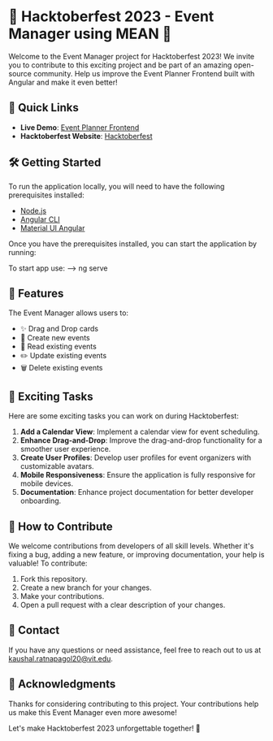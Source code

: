 
# 🎉 Hacktoberfest 2023 - Event Manager using MEAN 🎉

Welcome to the Event Manager project for Hacktoberfest 2023! We invite you to contribute to this exciting project and be part of an amazing open-source community. Help us improve the Event Planner Frontend built with Angular and make it even better!

## 🚀 Quick Links

- **Live Demo**: [Event Planner Frontend](https://angular-eventplanner.vercel.app/)
- **Hacktoberfest Website**: [Hacktoberfest](https://hacktoberfest.com/)

## 🛠️ Getting Started

To run the application locally, you will need to have the following prerequisites installed:

- [Node.js](https://nodejs.org/)
- [Angular CLI](https://cli.angular.io/)
- [Material UI Angular](https://material.angular.io/)

Once you have the prerequisites installed, you can start the application by running:

To start app use: --> ng serve

## 🎨 Features

The Event Manager allows users to:

- ✨ Drag and Drop cards
- 📅 Create new events
- 📖 Read existing events
- ✏️ Update existing events
- 🗑️ Delete existing events

## 📝 Exciting Tasks

Here are some exciting tasks you can work on during Hacktoberfest:

1. **Add a Calendar View**: Implement a calendar view for event scheduling.
2. **Enhance Drag-and-Drop**: Improve the drag-and-drop functionality for a smoother user experience.
3. **Create User Profiles**: Develop user profiles for event organizers with customizable avatars.
4. **Mobile Responsiveness**: Ensure the application is fully responsive for mobile devices.
5. **Documentation**: Enhance project documentation for better developer onboarding.

## 🤝 How to Contribute

We welcome contributions from developers of all skill levels. Whether it's fixing a bug, adding a new feature, or improving documentation, your help is valuable! To contribute:

1. Fork this repository.
2. Create a new branch for your changes.
3. Make your contributions.
4. Open a pull request with a clear description of your changes.

## 📧 Contact

If you have any questions or need assistance, feel free to reach out to us at kaushal.ratnapagol20@vit.edu.

## 🙌 Acknowledgments

Thanks for considering contributing to this project. Your contributions help us make this Event Manager even more awesome!

Let's make Hacktoberfest 2023 unforgettable together! 🌟
